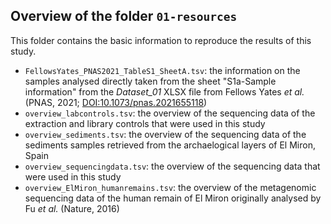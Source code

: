 ## Overview of the folder `01-resources`

This folder contains the basic information to reproduce the results of this study.

- `FellowsYates_PNAS2021_TableS1_SheetA.tsv`: the information on the samples analysed directly taken
  from the sheet "S1a-Sample information" from the *Dataset_01* XLSX file from Fellows Yates *et
  al.* (PNAS, 2021; [DOI:10.1073/pnas.2021655118](https://doi.org/10.1073/pnas.2021655118))
- `overview_labcontrols.tsv`: the overview of the sequencing data of the extraction and library
  controls that were used in this study
- `overview_sediments.tsv`: the overview of the sequencing data of the sediments samples retrieved
  from the archaelogical layers of El Miron, Spain
- `overview_sequencingdata.tsv`: the overview of the sequencing data that were used in this study
- `overview_ElMiron_humanremains.tsv`: the overview of the metagenomic sequencing data of the human
  remain of El Miron originally analysed by Fu *et al.* (Nature, 2016)

